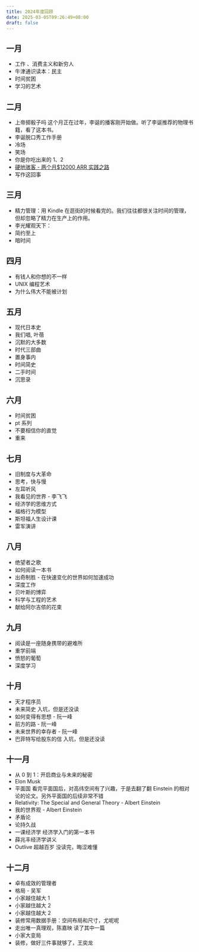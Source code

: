 ```yaml
---
title: 2024年度回顾
date: 2025-03-05T09:26:49+08:00
draft: false
---
```


## 一月

- 工作 、消费主义和新穷人
- 牛津通识读本：民主
- 时间贫困
- 学习的艺术

## 二月

- 上帝掷骰子吗
  这个月正在过年，李诞的播客刚开始做。听了李诞推荐的物理书籍，看了这本书。
- 李诞脱口秀工作手册
- 冷场
- 笑场
- 你是你吃出来的 1、2
- [硬地骇客 - 两个月$12000 ARR 实践之路](https://book.hardhacker.com/)
- 写作这回事

## 三月

- 精力管理：用 Kindle 在逛街的时候看完的。我们往往都很关注时间的管理，但却忽略了精力在生产上的作用。
- 李光耀观天下：
- 简约至上
- 暗时间

## 四月

- 有钱人和你想的不一样
- UNIX 编程艺术
- 为什么伟大不能被计划

## 五月

- 现代日本史
- 我们唱, 叶蓓
- 沉默的大多数
- 时代三部曲
- 置身事内
- 时间简史
- 二手时间
- 沉思录

## 六月

- 时间贫困
- pt 系列
- 不要相信你的直觉
- 重来

## 七月

- 旧制度与大革命
- 思考，快与慢
- 左耳听风
- 我看见的世界 - 李飞飞
- 经济学的思维方式
- 福格行为模型
- 斯坦福人生设计课
- 雷军演讲

## 八月

- 绝望者之歌
- 如何阅读一本书
- 出奇制胜 - 在快速变化的世界如何加速成功
- 深度工作
- 贝叶斯的博弈
- 科学与工程的艺术
- 献给阿尔吉侬的花束

## 九月

- 阅读是一座随身携带的避难所
- 重学前端
- 愤怒的葡萄
- 深度学习

## 十月

- 天才程序员
- 未来简史
  入坑，但是还没读
- 如何变得有思想 - 阮一峰
- 前方的路 - 阮一峰
- 未来世界的幸存者 - 阮一峰
- 巴菲特写给股东的信
  入坑，但是还没读

## 十一月

- 从 0 到 1：开启商业与未来的秘密
- Elon Musk
- 平面国
  看完平面国后，对高纬空间有了兴趣，于是去翻了翻 Einstein 的相对论的论文。另外平面国的后续非常不错
- Relativity: The Special and General Theory - Albert Einstein
- 我的世界观 - Albert Einstein
- 矛盾论
- 论持久战
- 一课经济学
  经济学入门的第一本书
- 薛兆丰经济学讲义
- Outlive 超越百岁
  没读完，晦涩难懂

## 十二月

- 卓有成效的管理者
- 格局 - 吴军
- 小家越住越大 1
- 小家越住越大 2
- 小家越住越大 2
- 装修常用数据手册：空间布局和尺寸，尤呢呢
- 走出唯一真理观，陈嘉映
  读了其中一篇
- 小家大变局
- 装修，做好三件事就够了，王奕龙

